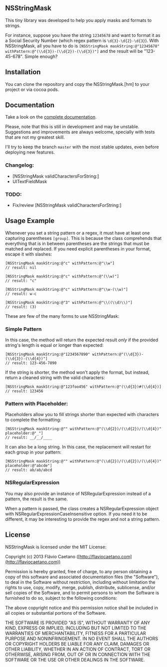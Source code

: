 NSStringMask
------------

This tiny library was developed to help you apply masks and formats to strings.

For instance, suppose you have the string `12345678` and want to format it as a Social Security Number (which regex pattern is `\d{3}-\d{2}-\d{3}`). With NSStringMask, all you have to do is `[NSStringMask maskString:@"12345678" withPattern:@"(\\d{3})-(\\d{2})-(\\d{3})"]` and the result will be "123-45-678". Simple enough?

## Installation

You can clone the repository and copy the NSStringMask.[hm] to your project or via cocoa pods.

## Documentation

Take a look on the [complete documentation](http://fjcaetano.github.io/NSStringMask/).

Please, note that this is still in development and may be unstable. Suggestions and improvements are always welcome, specially with tests that are not my greatest skill.

I'll try to keep the branch `master` with the most stable updates, even before deploying new features.

### Changelog:

- [NSStringMask validCharactersForString:]
- UITextFieldMask

### TODO:

- Fix/review [NSStringMask validCharactersForString:]


## Usage Example

Whenever you set a string pattern or a regex, it must have at least one capturing parentheses `[group]`. This is because the class comprehends that everything that is in between parentheses are the strings that must be matched and replaced. If you need explicit parentheses in your format, escape it with slashes:

	[NSStringMask maskString:@"c" withPattern:@"\\w"]
	// result: nil

	[NSStringMask maskString:@"c" withPattern:@"(\\w)"]
	// result: "c"

	[NSStringMask maskString:@"c" withPattern:@"\\w-(\\w)"]
	// result: w-c

	[NSStringMask maskString:@"3" withPattern:@"\\((\\d)\\)"]
	// result: (3)

These are few of the many forms to use NSStringMask:

### Simple Pattern

In this case, the method will return the expected result _only_ if the provided string's length is equal or longer than expected:

	[NSStringMask maskString:@"1234567890" withPattern:@"(\\d{3})-(\\d{3})-(\\d{4})"]
	// result: 123-456-7890
	
If the string is shorter, the method won't apply the format, but instead, return a cleaned string with the valid characters:

	[NSStringMask maskString:@"123foo456" withPattern:@"(\\d{3})#(\\d{4})]
	// result: 123456
	
	
### Pattern with Placeholder:

Placeholders allow you to fill strings shorter than expected with characters to complete the formatting:

	[NSStringMask maskString:@"" withPattern:@"(\\d{2})/(\\d{2})/(\\d{4})" placeholder:@"_"]
	// result: __/__/____
	
It can also be a long string. In this case, the replacement will restart for each group in your pattern:

	[NSStringMask maskString:@"" withPattern:@"(\\d{2})/(\\d{2})/(\\d{4})" placeholder:@"abcde"]
	// result: ab/ab/abcd
	
### NSRegularExpression

You may also provide an instance of NSRegularExpression instead of a pattern, the result is the same.

When a pattern is passed, the class creates a NSRegularExpression object with NSRegularExpressionCaseInsensitive option. If you need it to be different, it may be interesting to provide the regex and not a string pattern.
	
## License

NSStringMask is licensed under the MIT License:

Copyright (c) 2013 Flávio Caetano ([http://flaviocaetano.com](http://flaviocaetano.com))

Permission is hereby granted, free of charge, to any person obtaining a copy of this software and associated documentation files (the "Software"), to deal in the Software without restriction, including without limitation the rights to use, copy, modify, merge, publish, distribute, sublicense, and/or sell copies of the Software, and to permit persons to whom the Software is furnished to do so, subject to the following conditions:

The above copyright notice and this permission notice shall be included in all copies or substantial portions of the Software.

THE SOFTWARE IS PROVIDED "AS IS", WITHOUT WARRANTY OF ANY KIND, EXPRESS OR IMPLIED, INCLUDING BUT NOT LIMITED TO THE WARRANTIES OF MERCHANTABILITY, FITNESS FOR A PARTICULAR PURPOSE AND NONINFRINGEMENT. IN NO EVENT SHALL THE AUTHORS OR COPYRIGHT HOLDERS BE LIABLE FOR ANY CLAIM, DAMAGES OR OTHER LIABILITY, WHETHER IN AN ACTION OF CONTRACT, TORT OR OTHERWISE, ARISING FROM, OUT OF OR IN CONNECTION WITH THE SOFTWARE OR THE USE OR OTHER DEALINGS IN THE SOFTWARE.